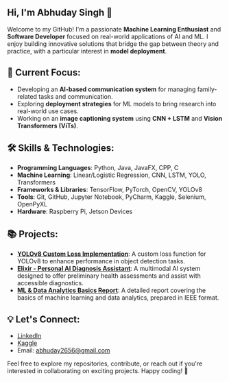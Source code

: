 ## Hi, I'm Abhuday Singh 👋

Welcome to my GitHub! I'm a passionate **Machine Learning Enthusiast** and **Software Developer** focused on real-world applications of AI and ML. I enjoy building innovative solutions that bridge the gap between theory and practice, with a particular interest in **model deployment**.

## 🚀 Current Focus:
- Developing an **AI-based communication system** for managing family-related tasks and communication.
- Exploring **deployment strategies** for ML models to bring research into real-world use cases.
- Working on an **image captioning system** using **CNN + LSTM** and **Vision Transformers (ViTs)**.

## 🛠️ Skills & Technologies:
- **Programming Languages**: Python, Java, JavaFX, CPP, C
- **Machine Learning**: Linear/Logistic Regression, CNN, LSTM, YOLO, Transformers
- **Frameworks & Libraries**: TensorFlow, PyTorch, OpenCV, YOLOv8
- **Tools**: Git, GitHub, Jupyter Notebook, PyCharm, Kaggle, Selenium, OpenPyXL
- **Hardware**: Raspberry Pi, Jetson Devices

## 📚 Projects:
- **[YOLOv8 Custom Loss Implementation](https://github.com/ZaGrayWolf/RCUP_ObjDetection_Models)**: A custom loss function for YOLOv8 to enhance performance in object detection tasks.
- **[Elixir - Personal AI Diagnosis Assistant](https://github.com/YourUsername/Elixir)**: A multimodal AI system designed to offer preliminary health assessments and assist with accessible diagnostics.
- **[ML & Data Analytics Basics Report](https://github.com/YourUsername/ML-Basics-Report)**: A detailed report covering the basics of machine learning and data analytics, prepared in IEEE format.

## 💡 Let's Connect:
- [LinkedIn](https://www.linkedin.com/in/abhuday-singh-280836284/)
- [Kaggle](https://www.kaggle.com/abhuday7)
- Email: abhuday2656@gmail.com

Feel free to explore my repositories, contribute, or reach out if you're interested in collaborating on exciting projects. Happy coding! 🚀

<!--
**ZaGrayWolf/ZaGrayWolf** is a ✨ _special_ ✨ repository because its `README.md` (this file) appears on your GitHub profile.

Here are some ideas to get you started:

- 🔭 I’m currently working on ...
- 🌱 I’m currently learning ...
- 👯 I’m looking to collaborate on ...
- 🤔 I’m looking for help with ...
- 💬 Ask me about ...
- 📫 How to reach me: ...
- 😄 Pronouns: ...
- ⚡ Fun fact: ...
-->

